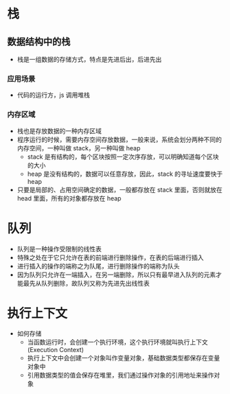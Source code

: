 # 栈

## 数据结构中的栈

- 栈是一组数据的存储方式，特点是先进后出，后进先出

### 应用场景

- 代码的运行方，js 调用堆栈

### 内存区域

- 栈也是存放数据的一种内存区域
- 程序运行的时候，需要内存空间存放数据，一般来说，系统会划分两种不同的内存空间，一种叫做 stack，另一种叫做 heap
  - stack 是有结构的，每个区块按照一定次序存放，可以明确知道每个区块的大小
  - heap 是没有结构的，数据可以任意存放，因此，stack 的寻址速度要快于 heap
- 只要是局部的、占用空间确定的数据，一般都存放在 stack 里面，否则就放在 head 里面，所有的对象都存放在 heap

# 队列

- 队列是一种操作受限制的线性表
- 特殊之处在于它只允许在表的前端进行删除操作，在表的后端进行插入
- 进行插入的操作的端称之为队尾，进行删除操作的端称为队头
- 因为队列只允许在一端插入，在另一端删除，所以只有最早进入队列的元素才能最先从队列删除，故队列又称为先进先出线性表

# 执行上下文

- 如何存储
  - 当函数运行时，会创建一个执行环境，这个执行环境就叫执行上下文(Execution Context)
  - 执行上下文中会创建一个对象叫作变量对象，基础数据类型都保存在变量对象中
  - 引用数据类型的值会保存在堆里，我们通过操作对象的引用地址来操作对象
